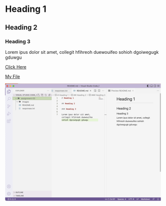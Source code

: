 # Heading 1

## Heading 2

### Heading 3

Lorem ipus dolor sit amet, collegit hfihreoh duewouifeo sohioh dgoiwegugk gduwgu

[Click Here](https://mountainhumane.org/home-2/)

[My File](./responses.txt)

![Alt text](images/screenshot%20.jpg)